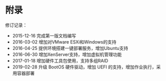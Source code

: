 # 附录

修订记录：

* 2015-12-16 完成第一版文档编写
* 2016-03-02 增加对VMware ESXi和Windows的支持
* 2016-04-25 提供环境搭建一键部署服务，增加Ubuntu支持
* 2016-06-30 增加XenServer支持，增加虚拟机管理功能
* 2017-01-18 增加硬件工具包使用，支持多组RAID
* 2019-02-28 升级 BootOS 硬件驱动，增加 UEFI 的支持，增加作业执行，采用容器部署
